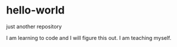 # hello-world
just another repository

I am learning to code and I will figure this out. I am teaching myself.
